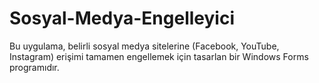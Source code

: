 # Sosyal-Medya-Engelleyici
Bu uygulama, belirli sosyal medya sitelerine (Facebook, YouTube, Instagram) erişimi tamamen engellemek için tasarlan bir Windows Forms programıdır.
